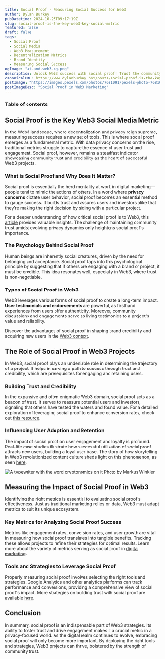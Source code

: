```yaml
---
title: Social Proof - Measuring Social Success for Web3
author: Dylan Burkey
pubDatetime: 2024-10-25T09:17:19Z
slug: social-proof-is-the-key-web3-key-social-metric
featured: false
draft: false
tags:
  - Social Proof
  - Social Media
  - Web3 Measurement
  - Decentralization Metrics
  - Brand Identity
  - Measuring Social Success
ogImage: "ai-and-web3-og.png"
description: Unlock Web3 success with social proof! Trust the community and boost engagement by using this essential metric in the decentralized world.
canonicalURL: https://www.dylanburkey.box/posts/social-proof-is-the-key-web3-key-social-metric/
postImage: "https://images.pexels.com/photos/7681091/pexels-photo-7681091.jpeg?auto=compress&cs=tinysrgb&w=800&h=400"
postImageDesc: "Social Proof in Web3 Marketing"
---
```


### Table of contents


## Social Proof is the Key Web3 Social Media Metric

In the Web3 landscape, where decentralization and privacy reign supreme, measuring success requires a new set of tools. This is where social proof emerges as a fundamental metric. With data privacy concerns on the rise, traditional metrics struggle to capture the essence of user trust and engagement. Social proof, however, remains a steadfast indicator, showcasing community trust and credibility as the heart of successful Web3 projects.

### What is Social Proof and Why Does It Matter?

Social proof is essentially the herd mentality at work in digital marketing—people tend to mimic the actions of others. In a world where **privacy concerns** dictate user behavior, social proof becomes an essential method to gauge success. It builds trust and assures users and investors alike that they’re making the right decision by siding with a particular project.

For a deeper understanding of how critical social proof is to Web3, this [article](https://hackernoon.com/social-proof-is-the-cornerstone-of-success-in-web3-marketing-insights-and-lifehacks) provides valuable insights. The challenge of maintaining community trust amidst evolving privacy dynamics only heightens social proof's importance.

### The Psychology Behind Social Proof

Human beings are inherently social creatures, driven by the need for belonging and acceptance. Social proof taps into this psychological principle by suggesting that if others are engaging with a brand or project, it must be credible. This idea resonates well, especially in Web3, where trust is non-negotiable.

### Types of Social Proof in Web3

Web3 leverages various forms of social proof to create a long-term impact. **User testimonials and endorsements** are powerful, as firsthand experiences from users offer authenticity. Moreover, community discussions and engagements serve as living testimonies to a project's value and reliability.

Discover the advantages of social proof in shaping brand credibility and acquiring new users in the [Web3 context](https://medium.com/@gall3ry/impact-of-social-proof-in-web3-content-culture-and-brand-credibility-130dc425940d).

## The Role of Social Proof in Web3 Projects

In Web3, social proof plays an undeniable role in determining the trajectory of a project. It helps in carving a path to success through trust and credibility, which are prerequisites for engaging and retaining users.

### Building Trust and Credibility

In the expansive and often enigmatic Web3 domain, social proof acts as a beacon of trust. It serves to reassure potential users and investors, signaling that others have tested the waters and found value. For a detailed exploration of leveraging social proof to enhance conversion rates, check out [this resource](https://pathmonk.com/social-proof-improve-conversion-rate/).

### Influencing User Adoption and Retention

The impact of social proof on user engagement and loyalty is profound. Real-life case studies illustrate how successful utilization of social proof attracts new users, building a loyal user base. The story of how storytelling in Web3 revolutionized content culture sheds light on this phenomenon, as seen [here](https://gall3ry.medium.com/how-storytelling-is-enhanced-in-web3-the-game-changer-for-brand-marketing-761690d9fdb8).

![A typewriter with the word cryptonomics on it](https://images.pexels.com/photos/18485513/pexels-photo-18485513.jpeg?auto=compress&cs=tinysrgb&dpr=2&h=650&w=940)
Photo by [Markus Winkler](https://www.pexels.com/@markus-winkler-1430818)

## Measuring the Impact of Social Proof in Web3

Identifying the right metrics is essential to evaluating social proof's effectiveness. Just as traditional marketing relies on data, Web3 must adapt metrics to suit its unique ecosystem.

### Key Metrics for Analyzing Social Proof Success

Metrics like engagement rates, conversion rates, and user growth are vital in measuring how social proof translates into tangible benefits. Tracking these allows projects to refine their strategies for optimal results. Learn more about the variety of metrics serving as social proof in [digital marketing](https://www.optimizely.com/optimization-glossary/social-proof/).

### Tools and Strategies to Leverage Social Proof

Properly measuring social proof involves selecting the right tools and strategies. Google Analytics and other analytics platforms can track performance and conversions, providing a comprehensive view of social proof's impact. More strategies on building trust with social proof are available [here](https://www.agilitypr.com/pr-news/public-relations/6-ways-to-use-social-proof-to-build-trust-and-boost-sales-and-how-to-measure-the-impact/).

## Conclusion

In summary, social proof is an indispensable part of Web3 strategies. Its ability to foster trust and drive engagement makes it a crucial metric in a privacy-focused world. As the digital realm continues to evolve, embracing social proof will only become more important. By deploying the right tools and strategies, Web3 projects can thrive, bolstered by the strength of community trust.

